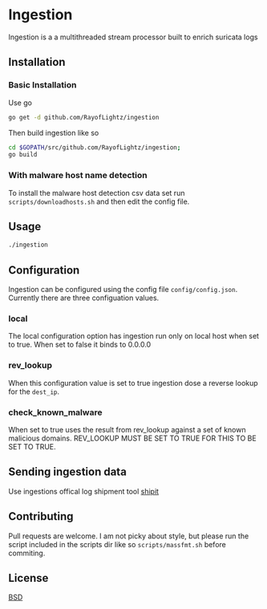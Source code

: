 # Ingestion

Ingestion is a a multithreaded stream processor built to enrich suricata logs

## Installation

### Basic Installation

Use go

```bash
go get -d github.com/RayofLightz/ingestion
```
Then build ingestion like so
```bash
cd $GOPATH/src/github.com/RayofLightz/ingestion;
go build
```

### With malware host name detection
To install the malware host detection csv data set run `scripts/downloadhosts.sh` and then edit the config file.


## Usage

```bash
./ingestion
```

## Configuration

Ingestion can be configured using the config file `config/config.json`.
Currently there are three configuation values.

### local
The local configuration option has ingestion run only on local host when set to true. When set to false it binds to 0.0.0.0

### rev_lookup
When this configuration value is set to true ingestion dose a reverse lookup for the `dest_ip`.

### check_known_malware
When set to true uses the result from rev_lookup against a set of known malicious domains. REV_LOOKUP MUST BE SET TO TRUE FOR THIS TO BE SET TO TRUE.

## Sending ingestion data
Use ingestions offical log shipment tool [shipit](https://github.com/RayofLightz/shipit)

## Contributing
Pull requests are welcome. I am not picky about style, but please run the script included in the scripts dir like so `scripts/massfmt.sh` before commiting. 

## License
[BSD](https://choosealicense.com/licenses/bsd/)
